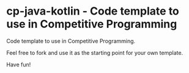 # cp-java-kotlin - Code template to use in Competitive Programming

Code template to use in Competitive Programming.

Feel free to fork and use it as the starting point for your own template.

Have fun!
